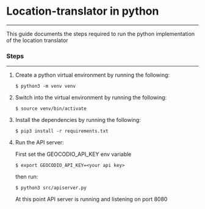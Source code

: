 # Location-translator in python
---
This guide documents the steps required to run the python implementation of the location translator 


### Steps
---
1. Create a python virtual environment by running the following:

    ```shell
    $ python3 -m venv venv
    ```

2. Switch into the virtual environment by running the following: 
    ```shell
    $ source venv/bin/activate
    ```

3. Install the dependencies by running the following: 
    ```shell
    $ pip3 install -r requirements.txt
    ```

4.  Run the API server:
    
    First set the GEOCODIO_API_KEY env variable
    ```shell
    $ export GEOCODIO_API_KEY=<your api key>
    ```
    then run:
    ```shell
    $ python3 src/apiserver.py
    ```

    At this point API server is running and listening on port 8080

